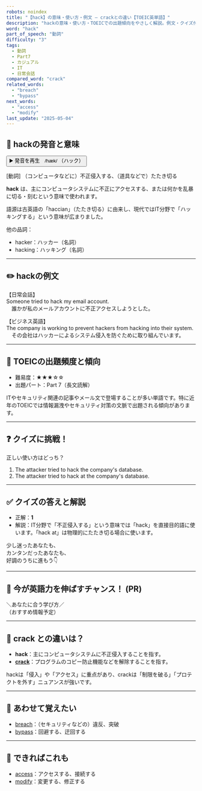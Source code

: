 ```yaml
---
robots: noindex
title: "【hack】の意味・使い方・例文 ― crackとの違い【TOEIC英単語】"
description: "hackの意味・使い方・TOEICでの出題傾向をやさしく解説。例文・クイズ付きでcrackとの違いもわかりやすく学べます。"
word: "hack"
part_of_speech: "動詞"
difficulty: "3"
tags:
  - 動詞
  - Part7
  - カジュアル
  - IT
  - 日常会話
compared_word: "crack"
related_words:
  - "breach"
  - "bypass"
next_words:
  - "access"
  - "modify"
last_update: "2025-05-04"
---
```


## 🔰 hackの発音と意味

<button class="play-audio" onclick="playTTS('hack')">
  <span class="play-audio-main">
    ▶️ 発音を再生　/hæk/
  </span>
  <span class="play-audio-sub">
    （ハック）
  </span>
</button>

[動詞] （コンピュータなどに）不正侵入する、（道具などで）たたき切る

**hack** は、主にコンピュータシステムに不正にアクセスする、または何かを乱暴に切る・刻むという意味で使われます。

語源は古英語の「haccian」（たたき切る）に由来し、現代ではIT分野で「ハッキングする」という意味が広まりました。

他の品詞：  
- hacker：ハッカー（名詞）
- hacking：ハッキング（名詞）

---

## ✏️ hackの例文

【日常会話】  
Someone tried to hack my email account.  
　誰かが私のメールアカウントに不正アクセスしようとした。

【ビジネス英語】  
The company is working to prevent hackers from hacking into their system.  
　その会社はハッカーによるシステム侵入を防ぐために取り組んでいます。

---

## 🎯 TOEICの出題頻度と傾向

- 難易度：★★★☆☆
- 出題パート：Part 7（長文読解）

ITやセキュリティ関連の記事やメール文で登場することが多い単語です。特に近年のTOEICでは情報漏洩やセキュリティ対策の文脈で出題される傾向があります。

---

## ❓ クイズに挑戦！

正しい使い方はどっち？

1. The attacker tried to hack the company's database.  
2. The attacker tried to hack at the company's database.

---

## ✅ クイズの答えと解説

- 正解：**1**
- 解説：IT分野で「不正侵入する」という意味では「hack」を直接目的語に使います。「hack at」は物理的にたたき切る場合に使います。

少し迷ったあなたも、  
カンタンだったあなたも、  
好調のうちに進もう👇️

---

## 🚀 今が英語力を伸ばすチャンス！ (PR)

<div class="info-center">
＼あなたに合う学び方／<br>  
（おすすめ情報予定）
</div>

---

## 🤔  crack との違いは？

- **hack**：主にコンピュータシステムに不正侵入することを指す。
- **[crack](/word/crack/)**：プログラムのコピー防止機能などを解除することを指す。

hackは「侵入」や「アクセス」に重点があり、crackは「制限を破る」「プロテクトを外す」ニュアンスが強いです。

---

## 🧩 あわせて覚えたい

- [breach](/word/breach/)：（セキュリティなどの）違反、突破
- [bypass](/word/bypass/)：回避する、迂回する

---

## 📖 できればこれも

- [access](/word/access/)：アクセスする、接続する
- [modify](/word/modify/)：変更する、修正する

<!-- cvid: aid30_bid03 -->
